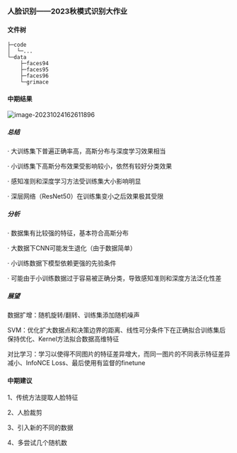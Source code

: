 ### 人脸识别——2023秋模式识别大作业

#### 文件树

```
├─code
│  └─...
└─data
    ├─faces94
    ├─faces95
    ├─faces96
    └─grimace
```

#### 中期结果

![image-20231024162611896](C:\Users\gdfwj\AppData\Roaming\Typora\typora-user-images\image-20231024162611896.png)

##### 总结

· 大训练集下普遍正确率高，高斯分布与深度学习效果相当

· 小训练集下高斯分布效果受影响较小，依然有较好分类效果

· 感知准则和深度学习方法受训练集大小影响明显

· 深层网络（ResNet50）在训练集变小之后效果极其受限

##### 分析

· 数据集有比较强的特征，基本符合高斯分布

· 大数据下CNN可能发生退化（由于数据简单）

· 小训练数据下模型依赖更强的先验条件

· 可能由于小训练数据过于容易被正确分类，导致感知准则和深度方法泛化性差

##### 展望

数据扩增：随机旋转/翻转、训练集添加随机噪声

SVM：优化扩大数据点和决策边界的距离、线性可分条件下在正确拟合训练集后保持优化、Kernel方法拟合数据高维特征

对比学习：学习以使得不同图片的特征差异增大，而同一图片的不同表示特征差异减小、InfoNCE Loss、最后使用有监督的finetune

#### 中期建议

1、传统方法提取人脸特征

2、人脸裁剪

3、引入新的不同的数据

4、多尝试几个随机数
